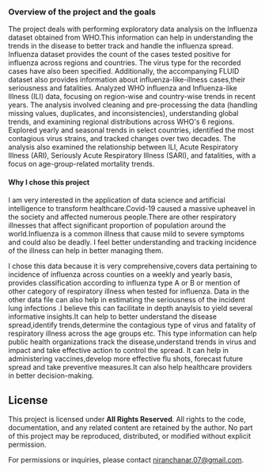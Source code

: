 ### Overview of the project and the goals

The project deals with performing exploratory data analysis on the Influenza dataset obtained from WHO.This information can help in understanding the trends in the disease to better track and handle the influenza spread. Influenza dataset provides the count of the cases tested positive for influenza across regions and countries. The virus type for the recorded cases have also been specified. Additionally, the accompanying FLUID dataset also provides information about influenza-like-illness cases,their seriousness and fatalities.
Analyzed WHO influenza and Influenza-like Illness (ILI) data, focusing on region-wise and country-wise trends in recent years. The analysis involved cleaning and pre-processing the data (handling missing values, duplicates, and inconsistencies), understanding global trends, and examining regional distributions across WHO's 6 regions. Explored yearly and seasonal trends in select countries, identified the most contagious virus strains, and tracked changes over two decades. The analysis also examined the relationship between ILI, Acute Respiratory Illness (ARI), Seriously Acute Respiratory Illness (SARI), and fatalities, with a focus on age-group-related mortality trends.

#### Why I chose this project

I am very interested in the application of data science and artificial intelligence to transform healthcare.Covid-19 caused a massive upheavel in the society and affected numerous people.There are other respiratory illnesses that affect significant proportion of population around the world.Influenza is a common illness that cause mild to severe symptoms and could also be deadly. I feel better understanding and tracking incidence of the illness can help in better managing them.

I chose this data because it is very comprehensive,covers data pertaining to incidence of influenza across counties on a weekly and yearly basis, provides classification according to influenza type A or B or mention of other category of respiratory illness when tested for influenza. Data in the other data file can also help in estimating the seriousness of the incident lung infections .I believe this can facilitate in depth anaylsis to yield several informative insights.It can help to better understand the disease spread,identify trends,determine the contagious type of virus and fatality of respiratory illness across the age groups etc.
This type information can help public health organizations track the disease,understand trends in virus and impact and take effective action to control the spread. It can help in administering vaccines,develop more effective flu shots, forecast future spread and take preventive measures.It can also help healthcare providers in better decision-making.

## License

This project is licensed under **All Rights Reserved**. All rights to the code, documentation, and any related content are retained by the author. No part of this project may be reproduced, distributed, or modified without explicit permission.

For permissions or inquiries, please contact niranchanar.07@gmail.com.
